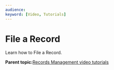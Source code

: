 ```yaml
---
audience: 
keyword: [Video, Tutorials]
---
```


# File a Record

Learn how to File a Record.

  

**Parent topic:**[Records Management video tutorials](../topics/alfresco-video-tutorials-rm.md)


